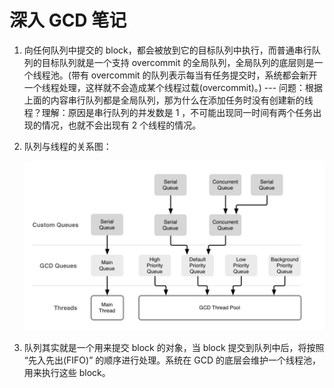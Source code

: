 # 深入 GCD 笔记

1. 向任何队列中提交的 block，都会被放到它的目标队列中执行，而普通串行队列的目标队列就是一个支持 overcommit 的全局队列，全局队列的底层则是一个线程池。(带有 overcommit 的队列表示每当有任务提交时，系统都会新开一个线程处理，这样就不会造成某个线程过载(overcommit)。) --- 问题：根据上面的内容串行队列都是全局队列，那为什么在添加任务时没有创建新的线程？理解：原因是串行队列的并发数是 1 ，不可能出现同一时间有两个任务出现的情况，也就不会出现有 2 个线程的情况。

2. 队列与线程的关系图：

    ![](media/15237764592081/15597859869980.jpg)


3. 队列其实就是一个用来提交 block 的对象，当 block 提交到队列中后，将按照 “先入先出(FIFO)” 的顺序进行处理。系统在 GCD 的底层会维护一个线程池，用来执行这些 block。


